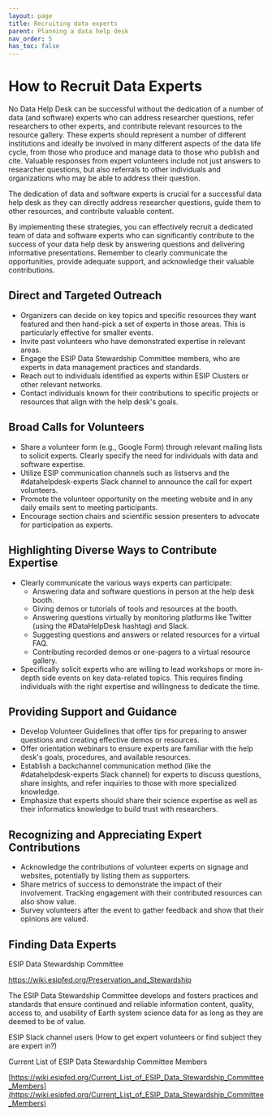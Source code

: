 ```yaml
---
layout: page
title: Recruiting data experts
parent: Planning a data help desk
nav_order: 5
has_toc: false
---
```


# How to Recruit Data Experts

No Data Help Desk can be successful without the dedication of a number of data
(and software) experts who can address researcher questions, refer researchers
to other experts, and contribute relevant resources to the resource gallery.
These experts should represent a number of different institutions and ideally be
involved in many different aspects of the data life cycle, from those who
produce and manage data to those who publish and cite. Valuable responses from
expert volunteers include not just answers to researcher questions, but also
referrals to other individuals and organizations who may be able to address
their question.

The dedication of data and software experts is crucial for a successful data
help desk as they can directly address researcher questions, guide them to other
resources, and contribute valuable content.

By implementing these strategies, you can effectively recruit a dedicated team
of data and software experts who can significantly contribute to the success of
your data help desk by answering questions and delivering informative
presentations. Remember to clearly communicate the opportunities, provide
adequate support, and acknowledge their valuable contributions.

## Direct and Targeted Outreach

-   Organizers can decide on key topics and specific resources they want
    featured and then hand-pick a set of experts in those areas. This is
    particularly effective for smaller events.
-   Invite past volunteers who have demonstrated expertise in relevant areas.
-   Engage the ESIP Data Stewardship Committee members, who are experts in data
    management practices and standards.
-   Reach out to individuals identified as experts within ESIP Clusters or other
    relevant networks.
-   Contact individuals known for their contributions to specific projects or
    resources that align with the help desk's goals.

## Broad Calls for Volunteers

-   Share a volunteer form (e.g., Google Form) through relevant mailing lists to
    solicit experts. Clearly specify the need for individuals with data and
    software expertise.
-   Utilize ESIP communication channels such as listservs and the
    #datahelpdesk-experts Slack channel to announce the call for expert
    volunteers.
-   Promote the volunteer opportunity on the meeting website and in any daily
    emails sent to meeting participants.
-   Encourage section chairs and scientific session presenters to advocate for
    participation as experts.

## Highlighting Diverse Ways to Contribute Expertise

-   Clearly communicate the various ways experts can participate:
    -   Answering data and software questions in person at the help desk booth.
    -   Giving demos or tutorials of tools and resources at the booth.
    -   Answering questions virtually by monitoring platforms like Twitter
        (using the #DataHelpDesk hashtag) and Slack.
    -   Suggesting questions and answers or related resources for a virtual FAQ.
    -   Contributing recorded demos or one-pagers to a virtual resource gallery.
-   Specifically solicit experts who are willing to lead workshops or more
    in-depth side events on key data-related topics. This requires finding
    individuals with the right expertise and willingness to dedicate the time.

## Providing Support and Guidance

-   Develop Volunteer Guidelines that offer tips for preparing to answer
    questions and creating effective demos or resources.
-   Offer orientation webinars to ensure experts are familiar with the help
    desk's goals, procedures, and available resources.
-   Establish a backchannel communication method (like the #datahelpdesk-experts
    Slack channel) for experts to discuss questions, share insights, and refer
    inquiries to those with more specialized knowledge.
-   Emphasize that experts should share their science expertise as well as their
    informatics knowledge to build trust with researchers.

## Recognizing and Appreciating Expert Contributions

-   Acknowledge the contributions of volunteer experts on signage and websites,
    potentially by listing them as supporters.
-   Share metrics of success to demonstrate the impact of their involvement.
    Tracking engagement with their contributed resources can also show value.
-   Survey volunteers after the event to gather feedback and show that their
    opinions are valued.

## Finding Data Experts

ESIP Data Stewardship Committee

https://wiki.esipfed.org/Preservation_and_Stewardship

The ESIP Data Stewardship Committee develops and fosters practices and standards
that ensure continued and reliable information content, quality, access to, and
usability of Earth system science data for as long as they are deemed to be of
value.

ESIP Slack channel users (How to get expert volunteers or find subject they are
expert in?)

Current List of ESIP Data Stewardship Committee Members

[https://wiki.esipfed.org/Current_List_of_ESIP_Data_Stewardship_Committee_Members](https://wiki.esipfed.org/Current_List_of_ESIP_Data_Stewardship_Committee_Members)
